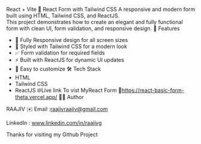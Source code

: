 React + Vite
📝 React Form with Tailwind CSS 
A responsive and modern form built using HTML, Tailwind CSS, and ReactJS.  
This project demonstrates how to create an elegant and fully functional form with clean UI, form validation, and responsive design.
🚀 Features
- 📱 Fully Responsive design for all screen sizes
- 🎨 Styled with Tailwind CSS for a modern look
- ✅ Form validation for required fields
- ⚡ Built with ReactJS for dynamic UI updates
- 🔄 Easy to customize
🛠️ Tech Stack
- HTML
- Tailwind CSS
- ReactJS
🌐Live link To vist MyReact Form
🔗https://react-basic-form-theta.vercel.app/
🙋‍♂️ Author

RAAJIV ✉️ Email :raajivraajiv@gmail.com

LinkedIn : www.linkedin.com/in/raajivg

Thanks for visiting my Github Project




 
